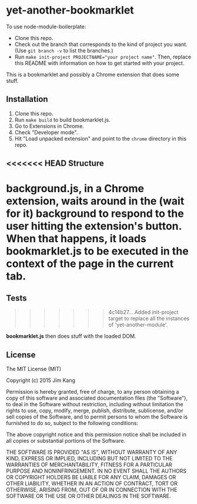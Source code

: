 yet-another-bookmarklet
==================

To use node-module-boilerplate:

- Clone this repo.
- Check out the branch that corresponds to the kind of project you want. (Use `git branch -v` to list the branches.)
- Run `make init-project PROJECTNAME="your project name"`. Then, replace this README with information on how to get started with your project.

This is a bookmarklet and possibly a Chrome extension that does some stuff.

Installation
------------

1. Clone this repo.
2. Run `make build` to build bookmarklet.js.
3. Go to Extensions in Chrome.
4. Check "Developer mode".
5. Hit "Load unpacked extension" and point to the `chrome` directory in this repo.

<<<<<<< HEAD
Structure
---------

__background.js__, in a Chrome extension, waits around in the (wait for it) background to respond to the user hitting the extension's button. When that happens, it loads bookmarklet.js to be executed in the context of the page in the current tab.
=======
Tests
-----
>>>>>>> 4c14b27... Added init-project target to replace all the instances of 'yet-another-module'.

__bookmarklet.js__ then does stuff with the loaded DOM.

License
-------

The MIT License (MIT)

Copyright (c) 2015 Jim Kang

Permission is hereby granted, free of charge, to any person obtaining a copy
of this software and associated documentation files (the "Software"), to deal
in the Software without restriction, including without limitation the rights
to use, copy, modify, merge, publish, distribute, sublicense, and/or sell
copies of the Software, and to permit persons to whom the Software is
furnished to do so, subject to the following conditions:

The above copyright notice and this permission notice shall be included in
all copies or substantial portions of the Software.

THE SOFTWARE IS PROVIDED "AS IS", WITHOUT WARRANTY OF ANY KIND, EXPRESS OR
IMPLIED, INCLUDING BUT NOT LIMITED TO THE WARRANTIES OF MERCHANTABILITY,
FITNESS FOR A PARTICULAR PURPOSE AND NONINFRINGEMENT. IN NO EVENT SHALL THE
AUTHORS OR COPYRIGHT HOLDERS BE LIABLE FOR ANY CLAIM, DAMAGES OR OTHER
LIABILITY, WHETHER IN AN ACTION OF CONTRACT, TORT OR OTHERWISE, ARISING FROM,
OUT OF OR IN CONNECTION WITH THE SOFTWARE OR THE USE OR OTHER DEALINGS IN
THE SOFTWARE.
